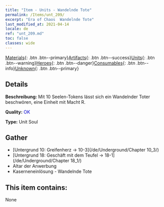 ```yaml
---
title: "Item - Units - Wandelnde Tote"
permalink: /Items/unt_209/
excerpt: "Era of Chaos  Wandelnde Tote"
last_modified_at: 2021-04-14
locale: de
ref: "unt_209.md"
toc: false
classes: wide
---
```

 [Materials](/de/Items/){: .btn .btn--primary}[Artifacts](/de/Items/Artifacts/){: .btn .btn--success}[Units](/de/Items/Units/){: .btn .btn--warning}[Heroes](/de/Items/Heroes/){: .btn .btn--danger}[Consumables](/de/Items/Consumables/){: .btn .btn--info}[Unknown](/de/Items/Unknown/){: .btn .btn--primary}

## Details
 **Beschreibung:** Mit 10 Seelen-Tokens lässt sich ein Wandelnder Toter beschwören, eine Einheit mit Macht R.

 **Quality:** <span style="color: #0000CD">OK</span>

 **Type:** Unit Soul

## Gather

*    [Untergrund 10: Greifenherz -> 10-3](/de/Underground/Chapter 10_3/) 
*    [Untergrund 18: Geschäft mit dem Teufel -> 18-1](/de/Underground/Chapter 18_1/) 
*    Altar der Anwerbung 
*    Kaserneneinlösung - Wandelnde Tote 

## This item contains:

  None

